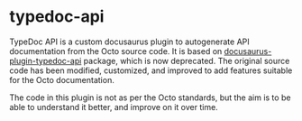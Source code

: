 # typedoc-api

TypeDoc API is a custom docusaurus plugin to autogenerate API documentation from the Octo source code.
It is based on [docusaurus-plugin-typedoc-api](https://github.com/milesj/docusaurus-plugin-typedoc-api) package,
which is now deprecated. The original source code has been modified, customized, and improved to add features
suitable for the Octo documentation.

The code in this plugin is not as per the Octo standards,
but the aim is to be able to understand it better, and improve on it over time.

